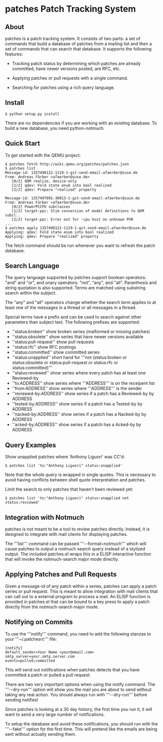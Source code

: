 patches Patch Tracking System
=============================

About
-----

patches is a patch tracking system.  It consists of two parts: a set of
commands that build a database of patches from a mailing list and then a set
of commands that can search that database.  It supports the following features:

- Tracking patch status by determining which patches are already committed,
  have newer versions posted, are RFC, etc.

- Applying patches or pull requests with a single command.

- Searching for patches using a rich query language.

Install
-------

    $ python setup.py install

There are no dependencies if you are working with an existing database.  To
build a new database, you need python-notmuch.

Quick Start
-----------

To get started with the QEMU project:

    $ patches fetch http://wiki.qemu.org/patches/patches.json
    $ patches list
    Message-id: 1357498122-1129-1-git-send-email-afaerber@suse.de
    From: Andreas Färber <afaerber@suse.de>
       [0/2] QOM realize, device-only
       [1/2] qdev: Fold state enum into bool realized
       [2/2] qdev: Prepare "realized" property
    
    Message-id: 1357497091-30013-1-git-send-email-afaerber@suse.de
    From: Andreas Färber <afaerber@suse.de>
       [0/2] PowerPCCPU subclasses
       [1/2] target-ppc: Slim conversion of model definitions to QOM subcl..
       [2/2] target-ppc: Error out for -cpu host on unknown PVR
    ...
    $ patches apply 1357498122-1129-1-git-send-email-afaerber@suse.de
    Applying: qdev: Fold state enum into bool realized
    Applying: qdev: Prepare "realized" property

The fetch command should be run whenever you want to refresh the patch database.

Search Language
---------------

The query language supported by patches support boolean operators: "and" and
"or", and unary operators: "not", "any", and "all".  Paranthesis and string
quotation is also supported.  Terms are matched using substring search within
the subject.

The "any" and "all" operators change whether the search term applies to at least
one of the messages in a thread or all messages in a thread.

Special terms have a prefix and can be used to search against other parameters
than subject text.  The following prefixes are supported:

- ''status:broken'' show broken series (malformed or missing patches)
- ''status:obsolete'' show series that have newer versions available
- ''status:pull-request'' show pull requests
- ''status:rfc'' show RFC postings
- ''status:committed'' show committed series
- ''status:unapplied'' short hand for '''not (status:broken or status:obsolete or status:pull-request or status:rfc or status:committed)'''
- ''status:reviewed'' show series where every patch has at least one Reviewed-by
- ''to:ADDRESS'' show series where '''ADDRESS''' is on the receipent list
- ''from:ADDRESS'' show series where '''ADDRESS''' is the sender
- ''reviewed-by:ADDRESS'' show series if a patch has a Reviewed-by by ADDRESS
- ''tested-by:ADDRESS'' show series if a patch has a Tested-by by ADDRESS
- ''nacked-by:ADDRESS'' show series if a patch has a Nacked-by by ADDRESS
- ''acked-by:ADDRESS'' show series if a patch has a Acked-by by ADDRESS

Query Examples
--------------

Show unapplied patches where 'Anthony Liguori' was CC'd:

    $ patches list 'to:"Anthony Liguori" status:unapplied'

Note that the whole query is wrapped in single quotes.  This is necessary to
avoid having conflicts between shell quote interpretation and patches.

Limit the search to only patches that haven't been reviewed yet:

    $ patches list 'to:"Anthony Liguori" status:unapplied not status:reviewed'

Integration with Notmuch
------------------------

patches is not meant to be a tool to review patches directly.  Instead, it is
designed to integrate with mail clients for displaying patches.

The '''list''' command can be passed '''--format=notmuch''' which will cause
patches to output a notmuch search query instead of a stylized output.  The
included patches.el wraps this in a ELISP interactive function that will invoke
the notmuch-search major mode directly.

Applying Patches and Pull Requests
----------------------------------

Given a message-id of any patch within a series, patches can apply a patch
series or pull request.  This is meant to allow integration with mail clients
that can call out to a external program to process a mail.  An ELISP function
is provided in patches.el that can be bound to a key press to apply a patch
directly from the notmuch-search major mode.

Notifying on Commits
--------------------

To use the '''notify''' command, you need to add the following stanzas to your
'''~/.patchesrc''' file:

    [notify]
    default_sender=Your Name <your@email.com>
    smtp_server=your.smtp.server.com
    events=pulled;committed

This will send out notifications when patches detects that you have committed
a patch or pulled a pull request.

There are two very important options when using the notify command.  The
'''--dry-run''' option will show you the mail you are about to send without
taking any real action.  You should always run with '''--dry-run''' before
sending notifies!

Since patches is looking at a 30 day history, the first time you run it, it
will want to send a very large number of notifications.

To setup the database and avoid these notifications, you should run with the
'''--fake''' option for the first time.  This will pretend like the emails are
being sent without actually sending them.
